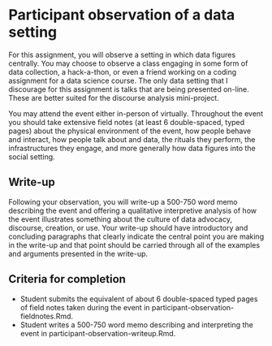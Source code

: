 # Participant observation of a data setting

For this assignment, you will observe a setting in which data figures centrally. You may choose to observe a class engaging in some form of data collection, a hack-a-thon, or even a friend working on a coding assignment for a data science course. The only data setting that I discourage for this assignment is talks that are being presented on-line. These are better suited for the discourse analysis mini-project. 

You may attend the event either in-person of virtually. Throughout the event you should take extensive field notes (at least 6 double-spaced, typed pages) about the physical environment of the event, how people behave and interact, how people talk about and data, the rituals they perform, the infrastructures they engage, and more generally how data figures into the social setting. 

## Write-up

Following your observation, you will write-up a 500-750 word memo describing the event and offering a qualitative interpretive analysis of how the event illustrates something about the culture of data advocacy, discourse, creation, or use.  Your write-up should have introductory and concluding paragraphs that clearly indicate the central point you are making in the write-up and that point should be carried through all of the examples and arguments presented in the write-up.

## Criteria for completion

* Student submits the equivalent of about 6 double-spaced typed pages of field notes taken during the event in participant-observation-fieldnotes.Rmd.
* Student writes a 500-750 word memo describing and interpreting the event in participant-observation-writeup.Rmd. 